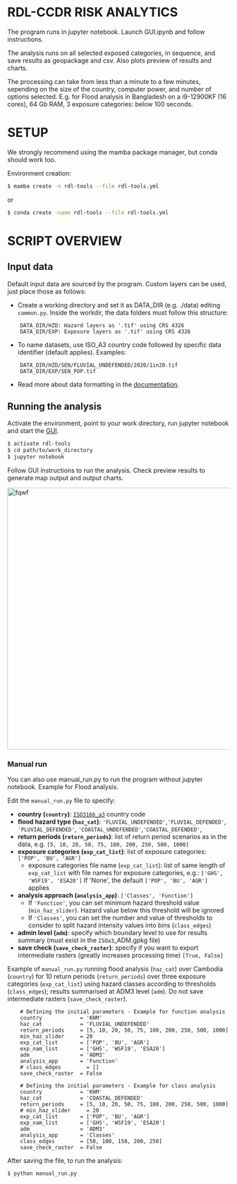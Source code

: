 # RDL-CCDR RISK ANALYTICS

The program runs in jupyter notebook. Launch GUI.ipynb and follow instructions.

The analysis runs on all selected exposed categories, in sequence, and save results as geopackage and csv. Also plots preview of results and charts.

The processing can take from less than a minute to a few minutes, sepending on the size of the country, computer power, and number of options selected. 
E.g. for Flood analysis in Bangladesh on a  i9-12900KF (16 cores), 64 Gb RAM, 3 exposure categories: below 100 seconds.

# SETUP
We strongly recommend using the mamba package manager, but conda should work too.

Environment creation:

```bash
$ mamba create -n rdl-tools --file rdl-tools.yml
```
or
```bash
$ conda create -name rdl-tools --file rdl-tools.yml
```

# SCRIPT OVERVIEW

## Input data

Default input data are sourced by the program. Custom layers can be used, just place those as follows:

- Create a working directory and set it as DATA_DIR (e.g. ./data) editing `common.py`.
  Inside the workdir, the data folders must follow this structure:

```
    DATA_DIR/HZD: Hazard layers as '.tif' using CRS 4326
    DATA_DIR/EXP: Exposure layers as '.tif' using CRS 4326
```
- To name datasets, use ISO_A3 country code followed by specific data identifier (default applies). Examples: 

```
    DATA_DIR/HZD/SEN/FLUVIAL_UNDEFENDED/2020/1in20.tif
    DATA_DIR/EXP/SEN_POP.tif
```
- Read more about data formatting in the [documentation](https://gfdrr.github.io/CCDR-tools/docs/tool-setup.html).

## Running the analysis

Activate the environment, point to your work directory, run jupyter notebook and start the [GUI](GUI.ipynb).
```bash
$ activate rdl-tools
$ cd path/to/work_directory
$ jupyter notebook 
```
Follow GUI instructions to run the analysis.
Check preview results to generate map output and output charts.

<img width="594" alt="fqwf" src="https://github.com/user-attachments/assets/41f8d337-6b61-4392-b96b-8138d56c2df5">


### Manual run
You can also use manual_run.py to run the program without jupyter notebook. Example for Flood analysis.

Edit the `manual_run.py` file to specify:
- **country (`country`)**: [`ISO3166_a3`](https://en.wikipedia.org/wiki/ISO_3166-1_alpha-3) country code
- **flood hazard type (`haz_cat`)**: `'FLUVIAL_UNDEFENDED'`,`'FLUVIAL_DEFENDED'`, `'PLUVIAL_DEFENDED'`, `'COASTAL_UNDEFENDED'`,`'COASTAL_DEFENDED'`, 
- **return periods (`return_periods`)**: list of return period scenarios as in the data, e.g. `[5, 10, 20, 50, 75, 100, 200, 250, 500, 1000]`
- **exposure categories (`exp_cat_list`)**: list of exposure categories: `['POP', 'BU', 'AGR']`
  - exposure categories file name (`exp_cat_list`): list  of same length of `exp_cat_list` with file names for exposure categories, e.g.: `['GHS', 'WSF19', 'ESA20']`
    If 'None', the default `['POP', 'BU', 'AGR']` applies
- **analysis approach (`analysis_app`)**: `['Classes', 'Function']`
  - If `'Function'`, you can set minimum hazard threshold value (`min_haz_slider`). Hazard value below this threshold will be ignored
  - If `'Classes'`,  you can set the number and value of thresholds to consider to split hazard intensity values into bins (`class_edges`)
- **admin level (`adm`)**: specify which boundary level to use for results summary (must exist in the `ISOa3`_ADM.gpkg file)
- **save check (`save_check_raster`)**: specify if you want to export intermediate rasters (greatly increases processing time) `[True, False]`

Example of `manual_run.py` running flood analysis (`haz_cat`) over Cambodia (`country`) for 10 return periods (`return_periods`) over three exposure categories (`exp_cat_list`) using hazard classes according to thresholds (`class_edges`); results summarised at ADM3 level (`adm`). Do not save intermediate rasters (`save_check_raster`).

```
    # Defining the initial parameters - Example for function analysis
    country            = 'KHM'
    haz_cat            = 'FLUVIAL_UNDEFENDED'
    return_periods     = [5, 10, 20, 50, 75, 100, 200, 250, 500, 1000]
    min_haz_slider     = 20
    exp_cat_list       = ['POP', 'BU', 'AGR']
    exp_nam_list       = ['GHS', 'WSF19', 'ESA20']
    adm                = 'ADM3'
    analysis_app       = 'Function'
    # class_edges        = []
    save_check_raster  = False
```

```
    # Defining the initial parameters - Example for class analysis
    country            = 'KHM'
    haz_cat            = 'COASTAL_DEFENDED'
    return_periods     = [5, 10, 20, 50, 75, 100, 200, 250, 500, 1000]
    # min_haz_slider     = 20
    exp_cat_list       = ['POP', 'BU', 'AGR']
    exp_nam_list       = ['GHS', 'WSF19', 'ESA20']
    adm                = 'ADM3'
    analysis_app       = 'Classes'
    class_edges        = [50, 100, 150, 200, 250]
    save_check_raster  = False
```


After saving the file, to run the analysis:

```bash
$ python manual_run.py
```
